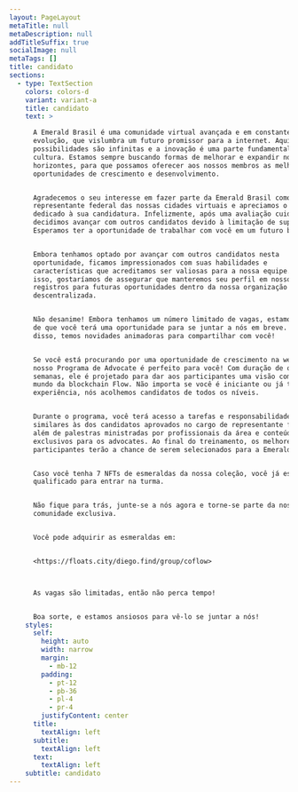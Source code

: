 ```yaml
---
layout: PageLayout
metaTitle: null
metaDescription: null
addTitleSuffix: true
socialImage: null
metaTags: []
title: candidato
sections:
  - type: TextSection
    colors: colors-d
    variant: variant-a
    title: candidato
    text: >

      A Emerald Brasil é uma comunidade virtual avançada e em constante
      evolução, que vislumbra um futuro promissor para a internet. Aqui, as
      possibilidades são infinitas e a inovação é uma parte fundamental da nossa
      cultura. Estamos sempre buscando formas de melhorar e expandir nossos
      horizontes, para que possamos oferecer aos nossos membros as melhores
      oportunidades de crescimento e desenvolvimento.


      Agradecemos o seu interesse em fazer parte da Emerald Brasil como
      representante federal das nossas cidades virtuais e apreciamos o tempo
      dedicado à sua candidatura. Infelizmente, após uma avaliação cuidadosa,
      decidimos avançar com outros candidatos devido à limitação de suporte.
      Esperamos ter a oportunidade de trabalhar com você em um futuro breve.


      Embora tenhamos optado por avançar com outros candidatos nesta
      oportunidade, ficamos impressionados com suas habilidades e
      características que acreditamos ser valiosas para a nossa equipe. Por
      isso, gostaríamos de assegurar que manteremos seu perfil em nossos
      registros para futuras oportunidades dentro da nossa organização
      descentralizada.


      Não desanime! Embora tenhamos um número limitado de vagas, estamos certos
      de que você terá uma oportunidade para se juntar a nós em breve. Além
      disso, temos novidades animadoras para compartilhar com você!


      Se você está procurando por uma oportunidade de crescimento na web 3, o
      nosso Programa de Advocate é perfeito para você! Com duração de quatro
      semanas, ele é projetado para dar aos participantes uma visão completa do
      mundo da blockchain Flow. Não importa se você é iniciante ou já tem
      experiência, nós acolhemos candidatos de todos os níveis.


      Durante o programa, você terá acesso a tarefas e responsabilidades
      similares às dos candidatos aprovados no cargo de representante federal,
      além de palestras ministradas por profissionais da área e conteúdos
      exclusivos para os advocates. Ao final do treinamento, os melhores
      participantes terão a chance de serem selecionados para a Emerald Brasil.


      Caso você tenha 7 NFTs de esmeraldas da nossa coleção, você já está apto e
      qualificado para entrar na turma.


      Não fique para trás, junte-se a nós agora e torne-se parte da nossa
      comunidade exclusiva.


      Você pode adquirir as esmeraldas em:


      <https://floats.city/diego.find/group/coflow>



      As vagas são limitadas, então não perca tempo!


      Boa sorte, e estamos ansiosos para vê-lo se juntar a nós!
    styles:
      self:
        height: auto
        width: narrow
        margin:
          - mb-12
        padding:
          - pt-12
          - pb-36
          - pl-4
          - pr-4
        justifyContent: center
      title:
        textAlign: left
      subtitle:
        textAlign: left
      text:
        textAlign: left
    subtitle: candidato
---
```

